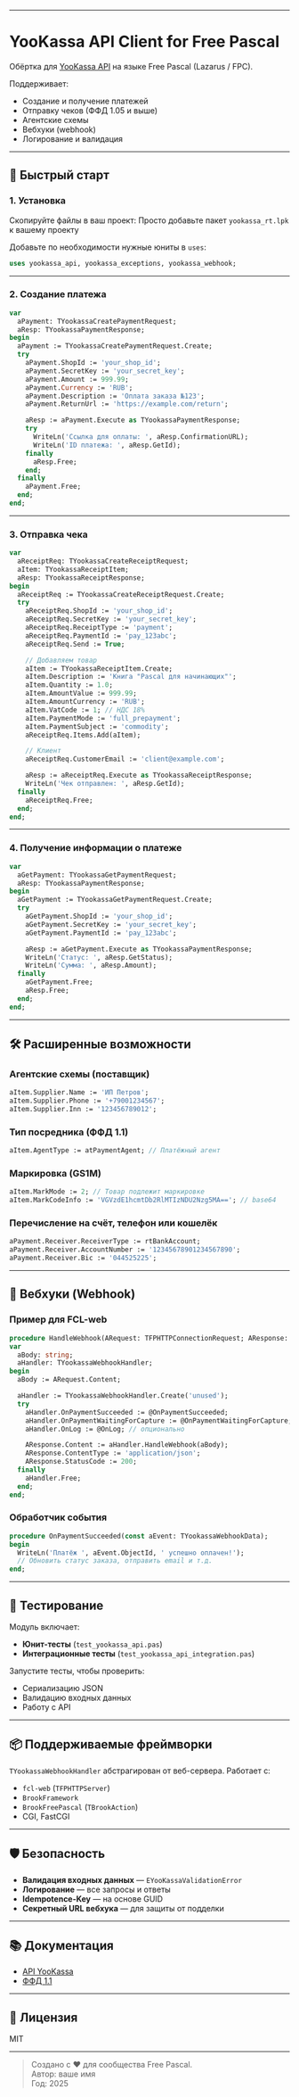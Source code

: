 
---

# YooKassa API Client for Free Pascal

Обёртка для [YooKassa API](https://yookassa.ru/developers) на языке Free Pascal (Lazarus / FPC).

Поддерживает:
- Создание и получение платежей
- Отправку чеков (ФФД 1.05 и выше)
- Агентские схемы
- Вебхуки (webhook)
- Логирование и валидация

---

## 🚀 Быстрый старт

### 1. Установка

Скопируйте файлы в ваш проект:
  Просто добавьте пакет `yookassa_rt.lpk` к вашему проекту 

Добавьте по необходимости нужные юниты в `uses`:
```pascal
uses yookassa_api, yookassa_exceptions, yookassa_webhook;
```

---

### 2. Создание платежа

```pascal
var
  aPayment: TYookassaCreatePaymentRequest;
  aResp: TYookassaPaymentResponse;
begin
  aPayment := TYookassaCreatePaymentRequest.Create;
  try
    aPayment.ShopId := 'your_shop_id';
    aPayment.SecretKey := 'your_secret_key';
    aPayment.Amount := 999.99;
    aPayment.Currency := 'RUB';
    aPayment.Description := 'Оплата заказа №123';
    aPayment.ReturnUrl := 'https://example.com/return';

    aResp := aPayment.Execute as TYookassaPaymentResponse;
    try
      WriteLn('Ссылка для оплаты: ', aResp.ConfirmationURL);
      WriteLn('ID платежа: ', aResp.GetId);
    finally
      aResp.Free;
    end;
  finally
    aPayment.Free;
  end;
end;
```

---

### 3. Отправка чека

```pascal
var
  aReceiptReq: TYookassaCreateReceiptRequest;
  aItem: TYookassaReceiptItem;
  aResp: TYookassaReceiptResponse;
begin
  aReceiptReq := TYookassaCreateReceiptRequest.Create;
  try
    aReceiptReq.ShopId := 'your_shop_id';
    aReceiptReq.SecretKey := 'your_secret_key';
    aReceiptReq.ReceiptType := 'payment';
    aReceiptReq.PaymentId := 'pay_123abc';
    aReceiptReq.Send := True;

    // Добавляем товар
    aItem := TYookassaReceiptItem.Create;
    aItem.Description := 'Книга "Pascal для начинающих"';
    aItem.Quantity := 1.0;
    aItem.AmountValue := 999.99;
    aItem.AmountCurrency := 'RUB';
    aItem.VatCode := 1; // НДС 18%
    aItem.PaymentMode := 'full_prepayment';
    aItem.PaymentSubject := 'commodity';
    aReceiptReq.Items.Add(aItem);

    // Клиент
    aReceiptReq.CustomerEmail := 'client@example.com';

    aResp := aReceiptReq.Execute as TYookassaReceiptResponse;
    WriteLn('Чек отправлен: ', aResp.GetId);
  finally
    aReceiptReq.Free;
  end;
end;
```

---

### 4. Получение информации о платеже

```pascal
var
  aGetPayment: TYookassaGetPaymentRequest;
  aResp: TYookassaPaymentResponse;
begin
  aGetPayment := TYookassaGetPaymentRequest.Create;
  try
    aGetPayment.ShopId := 'your_shop_id';
    aGetPayment.SecretKey := 'your_secret_key';
    aGetPayment.PaymentId := 'pay_123abc';

    aResp := aGetPayment.Execute as TYookassaPaymentResponse;
    WriteLn('Статус: ', aResp.GetStatus);
    WriteLn('Сумма: ', aResp.Amount);
  finally
    aGetPayment.Free;
    aResp.Free;
  end;
end;
```

---

## 🛠 Расширенные возможности

### Агентские схемы (поставщик)

```pascal
aItem.Supplier.Name := 'ИП Петров';
aItem.Supplier.Phone := '+79001234567';
aItem.Supplier.Inn := '123456789012';
```

### Тип посредника (ФФД 1.1)

```pascal
aItem.AgentType := atPaymentAgent; // Платёжный агент
```

### Маркировка (GS1M)

```pascal
aItem.MarkMode := 2; // Товар подлежит маркировке
aItem.MarkCodeInfo := 'VGVzdE1hcmtDb2RlMTIzNDU2Nzg5MA=='; // base64
```

### Перечисление на счёт, телефон или кошелёк

```pascal
aPayment.Receiver.ReceiverType := rtBankAccount;
aPayment.Receiver.AccountNumber := '12345678901234567890';
aPayment.Receiver.Bic := '044525225';
```

---

## 🔔 Вебхуки (Webhook)

### Пример для FCL-web

```pascal
procedure HandleWebhook(ARequest: TFPHTTPConnectionRequest; AResponse: TFPHTTPConnectionResponse);
var
  aBody: string;
  aHandler: TYookassaWebhookHandler;
begin
  aBody := ARequest.Content;

  aHandler := TYookassaWebhookHandler.Create('unused');
  try
    aHandler.OnPaymentSucceeded := @OnPaymentSucceeded;
    aHandler.OnPaymentWaitingForCapture := @OnPaymentWaitingForCapture;
    aHandler.OnLog := @OnLog; // опционально

    AResponse.Content := aHandler.HandleWebhook(aBody);
    AResponse.ContentType := 'application/json';
    AResponse.StatusCode := 200;
  finally
    aHandler.Free;
  end;
end;
```

### Обработчик события

```pascal
procedure OnPaymentSucceeded(const aEvent: TYookassaWebhookData);
begin
  WriteLn('Платёж ', aEvent.ObjectId, ' успешно оплачен!');
  // Обновить статус заказа, отправить email и т.д.
end;
```

---

## 🧪 Тестирование

Модуль включает:
- **Юнит-тесты** (`test_yookassa_api.pas`)
- **Интеграционные тесты** (`test_yookassa_api_integration.pas`)

Запустите тесты, чтобы проверить:
- Сериализацию JSON
- Валидацию входных данных
- Работу с API

---

## 📦 Поддерживаемые фреймворки

`TYookassaWebhookHandler` абстрагирован от веб-сервера. Работает с:
- `fcl-web` (`TFPHTTPServer`)
- `BrookFramework`
- `BrookFreePascal` (`TBrookAction`)
- CGI, FastCGI

---

## 🛡 Безопасность

- **Валидация входных данных** — `EYooKassaValidationError`
- **Логирование** — все запросы и ответы
- **Idempotence-Key** — на основе GUID
- **Секретный URL вебхука** — для защиты от подделки

---

## 📚 Документация

- [API YooKassa](https://yookassa.ru/developers/api)
- [ФФД 1.1](https://yookassa.ru/developers/payment-acceptance/receipts/54fz/parameters-values)

---

## 📄 Лицензия

MIT

---

> Создано с ❤️ для сообщества Free Pascal.  
> Автор: ваше имя  
> Год: 2025